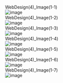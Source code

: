 WebDesign(4)_Image(1-1)<br>
![image](https://github.com/user-attachments/assets/5633828d-981e-4d48-b4c5-ed1441ffb03b)
<br>WebDesign(4)_Image(1-2)<br>
![image](https://github.com/user-attachments/assets/c7946543-b417-4ec3-b360-2bfa7c03cba7)
<br>WebDesign(4)_Image(1-3)<br>
![image](https://github.com/user-attachments/assets/4c77d423-08e2-4c99-ae11-8bea5be20ea0)
<br>WebDesign(4)_Image(1-4)<br>
![image](https://github.com/user-attachments/assets/9ab74f77-0416-47bf-9f20-9ba73457dcc4)
<br>WebDesign(4)_Image(1-5)<br>
![image](https://github.com/user-attachments/assets/8343808a-36fe-40ec-9e5b-12af3206b2f7)
<br>WebDesign(4)_Image(1-6)<br>
![image](https://github.com/user-attachments/assets/903aa71c-5cbb-4b27-9782-cd22f1a02a25)
<br>WebDesign(4)_Image(1-7)<br>
![image](https://github.com/user-attachments/assets/e6849018-bde3-4e31-a717-33284829f099)
